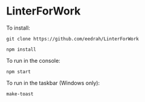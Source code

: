 # LinterForWork

To install:

`git clone https://github.com/eedrah/LinterForWork`

`npm install`

To run in the console:

`npm start`

To run in the taskbar (Windows only):

`make-toast`
